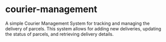 # courier-management
A simple Courier Management System for tracking and managing the delivery of parcels. This system allows for adding new deliveries, updating the status of parcels, and retrieving delivery details.
